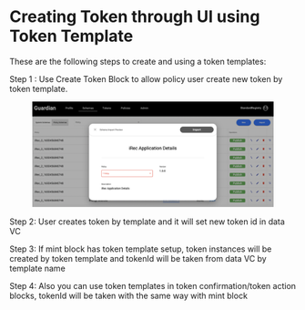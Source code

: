 # Creating Token through UI using Token Template

These are the following steps to create and using a token templates:

Step 1 : Use Create Token Block to allow policy user create new token by token template.

<figure><img src="../.gitbook/assets/image (2) (7).png" alt=""><figcaption></figcaption></figure>

Step 2: User creates token by template and it will set new token id in data VC

Step 3: If mint block has token template setup, token instances will be created by token template and tokenId will be taken from data VC by template name

Step 4: Also you can use token templates in token confirmation/token action blocks, tokenId will be taken with the same way with mint block
